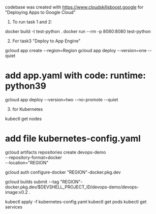 codebase was created with https://www.cloudskillsboost.google for "Deploying Apps to Google Cloud"

1. To run task 1 and 2:

docker build -t test-python .
docker run --rm -p 8080:8080 test-python

2. For task3 "Deploy to App Engine"

gcloud app create --region=Region
gcloud app deploy --version=one --quiet

# add app.yaml with code: runtime: python39

gcloud app deploy --version=two --no-promote --quiet

3. for Kubernetes

kubectl get nodes

# add file kubernetes-config.yaml

gcloud artifacts repositories create devops-demo \
    --repository-format=docker \
    --location="REGION"

gcloud auth configure-docker "REGION"-docker.pkg.dev

gcloud builds submit --tag "REGION"-docker.pkg.dev/$DEVSHELL_PROJECT_ID/devops-demo/devops-image:v0.2 .

kubectl apply -f kubernetes-config.yaml
kubectl get pods
kubectl get services
